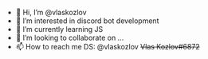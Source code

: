 - 👋 Hi, I’m @vlaskozlov
- 👀 I’m interested in discord bot development
- 🌱 I’m currently learning JS
- 💞️ I’m looking to collaborate on ...
- 📫 How to reach me DS: @vlaskozlov ~~Vlas Kozlov#6872~~

<!---
vlaskozlov/vlaskozlov is a ✨ special ✨ repository because its `README.md` (this file) appears on your GitHub profile.
You can click the Preview link to take a look at your changes.
--->
